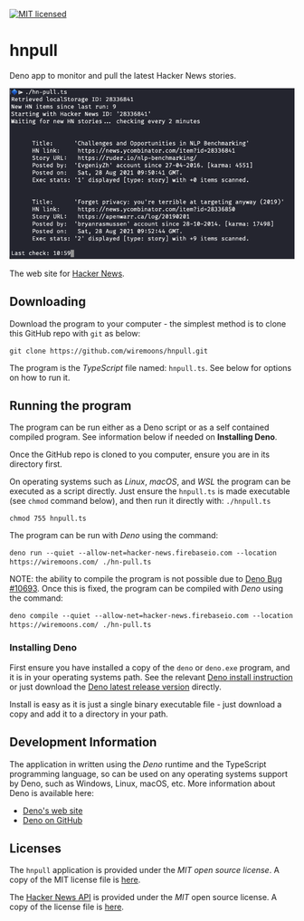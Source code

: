 [![MIT licensed](https://img.shields.io/badge/license-MIT-blue.svg)](https://raw.githubusercontent.com/hyperium/hyper/master/LICENSE)

# hnpull

Deno app to monitor and pull the latest Hacker News stories.

![hn-pull.ts screenshot](images/screen1.png)

The web site for [Hacker News](https://news.ycombinator.com/news).

## Downloading

Download the program to your computer - the simplest method is to clone this
GitHub repo with `git` as below:

```console
git clone https://github.com/wiremoons/hnpull.git
```

The program is the _TypeScript_ file named: `hnpull.ts`. See below for options
on how to run it.

## Running the program

The program can be run either as a Deno script or as a self contained compiled
program. See information below if needed on **Installing Deno**.

Once the GitHub repo is cloned to you computer, ensure you are in its directory
first.

On operating systems such as _Linux_, _macOS_, and _WSL_ the program can be
executed as a script directly. Just ensure the `hnpull.ts` is made executable
(see `chmod` command below), and then run it directly with: `./hnpull.ts`

```console
chmod 755 hnpull.ts
```

The program can be run with _Deno_ using the command:

```console
deno run --quiet --allow-net=hacker-news.firebaseio.com --location https://wiremoons.com/ ./hn-pull.ts
```

NOTE: the ability to compile the program is not possible due to
[Deno Bug #10693](https://github.com/denoland/deno/issues/10693). Once this is
fixed, the program can be compiled with _Deno_ using the command:

```console
deno compile --quiet --allow-net=hacker-news.firebaseio.com --location https://wiremoons.com/ ./hn-pull.ts
```

### Installing Deno

First ensure you have installed a copy of the `deno` or `deno.exe` program, and
it is in your operating systems path. See the relevant
[Deno install instruction](https://github.com/denoland/deno_install) or just
download the
[Deno latest release version](https://github.com/denoland/deno/releases)
directly.

Install is easy as it is just a single binary executable file - just download a
copy and add it to a directory in your path.

## Development Information

The application in written using the _Deno_ runtime and the TypeScript
programming language, so can be used on any operating systems support by Deno,
such as Windows, Linux, macOS, etc. More information about Deno is available
here:

- [Deno's web site](https://deno.land/)
- [Deno on GitHub](https://github.com/denoland)

## Licenses

The `hnpull` application is provided under the _MIT open source license_. A copy
of the MIT license file is [here](./LICENSE).

The [Hacker News API](https://github.com/HackerNews/API) is provided under the
_MIT_ open source license. A copy of the license file is
[here](https://github.com/HackerNews/API/blob/665205f324b95f60bc7889b543978f728c274c4a/LICENSE).
